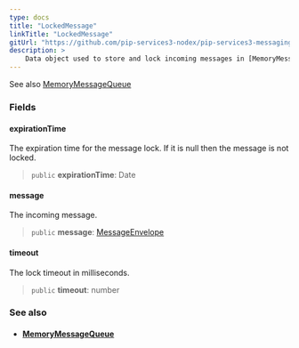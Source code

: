 ```yaml
---
type: docs
title: "LockedMessage"
linkTitle: "LockedMessage"
gitUrl: "https://github.com/pip-services3-nodex/pip-services3-messaging-nodex"
description: >
    Data object used to store and lock incoming messages in [MemoryMessageQueue](../memory_message_queue).  
---
```

See also [MemoryMessageQueue](../memory_message_queue)

### Fields

<span class="hide-title-link">

#### expirationTime
The expiration time for the message lock. 
If it is null then the message is not locked.

> `public` **expirationTime**: Date

#### message
The incoming message.

> `public` **message**: [MessageEnvelope](../message_envelope)

#### timeout
The lock timeout in milliseconds.

> `public` **timeout**: number

</span>


### See also
- #### [MemoryMessageQueue](../memory_message_queue)

